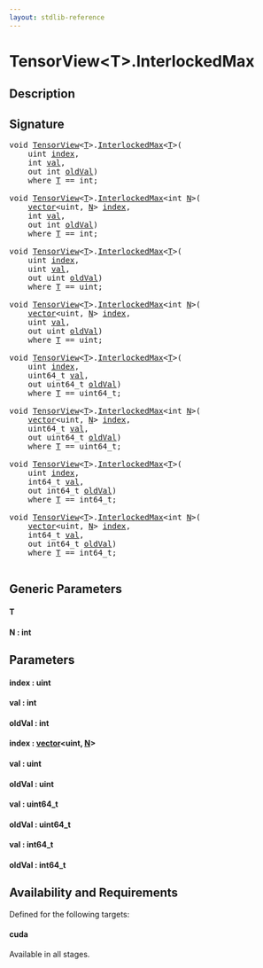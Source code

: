 ```yaml
---
layout: stdlib-reference
---
```


# TensorView\<T\>\.InterlockedMax

## Description





## Signature 

<pre>
<span class="code_keyword">void</span> <a href="index.html" class="code_type">TensorView</a>&lt;<a href="interlockedmax-0b.html#typeparam-T" class="code_type">T</a>&gt;.<a href="interlockedmax-0b.html">InterlockedMax</a>&lt;<a href="interlockedmax-0b.html#typeparam-T" class="code_type">T</a>&gt;(
    <span class="code_keyword">uint</span> <a href="interlockedmax-0b.html#decl-index" class="code_param">index</a>,
    <span class="code_keyword">int</span> <a href="interlockedmax-0b.html#decl-val" class="code_param">val</a>,
    <span class="code_keyword">out</span> <span class="code_keyword">int</span> <a href="interlockedmax-0b.html#decl-oldVal" class="code_param">oldVal</a>)
    <span class='code_keyword'>where</span> <a href="interlockedmax-0b.html#typeparam-T" class="code_type">T</a> == <span class="code_keyword">int</span>;

<span class="code_keyword">void</span> <a href="index.html" class="code_type">TensorView</a>&lt;<a href="interlockedmax-0b.html#typeparam-T" class="code_type">T</a>&gt;.<a href="interlockedmax-0b.html">InterlockedMax</a>&lt;<span class="code_keyword">int</span> <a href="interlockedmax-0b.html#decl-N" class="code_var">N</a>&gt;(
    <a href="../vector/index.html" class="code_type">vector</a>&lt;<span class="code_keyword">uint</span>, <a href="interlockedmax-0b.html#decl-N" class="code_var">N</a>&gt; <a href="interlockedmax-0b.html#decl-index" class="code_param">index</a>,
    <span class="code_keyword">int</span> <a href="interlockedmax-0b.html#decl-val" class="code_param">val</a>,
    <span class="code_keyword">out</span> <span class="code_keyword">int</span> <a href="interlockedmax-0b.html#decl-oldVal" class="code_param">oldVal</a>)
    <span class='code_keyword'>where</span> <a href="interlockedmax-0b.html#typeparam-T" class="code_type">T</a> == <span class="code_keyword">int</span>;

<span class="code_keyword">void</span> <a href="index.html" class="code_type">TensorView</a>&lt;<a href="interlockedmax-0b.html#typeparam-T" class="code_type">T</a>&gt;.<a href="interlockedmax-0b.html">InterlockedMax</a>&lt;<a href="interlockedmax-0b.html#typeparam-T" class="code_type">T</a>&gt;(
    <span class="code_keyword">uint</span> <a href="interlockedmax-0b.html#decl-index" class="code_param">index</a>,
    <span class="code_keyword">uint</span> <a href="interlockedmax-0b.html#decl-val" class="code_param">val</a>,
    <span class="code_keyword">out</span> <span class="code_keyword">uint</span> <a href="interlockedmax-0b.html#decl-oldVal" class="code_param">oldVal</a>)
    <span class='code_keyword'>where</span> <a href="interlockedmax-0b.html#typeparam-T" class="code_type">T</a> == <span class="code_keyword">uint</span>;

<span class="code_keyword">void</span> <a href="index.html" class="code_type">TensorView</a>&lt;<a href="interlockedmax-0b.html#typeparam-T" class="code_type">T</a>&gt;.<a href="interlockedmax-0b.html">InterlockedMax</a>&lt;<span class="code_keyword">int</span> <a href="interlockedmax-0b.html#decl-N" class="code_var">N</a>&gt;(
    <a href="../vector/index.html" class="code_type">vector</a>&lt;<span class="code_keyword">uint</span>, <a href="interlockedmax-0b.html#decl-N" class="code_var">N</a>&gt; <a href="interlockedmax-0b.html#decl-index" class="code_param">index</a>,
    <span class="code_keyword">uint</span> <a href="interlockedmax-0b.html#decl-val" class="code_param">val</a>,
    <span class="code_keyword">out</span> <span class="code_keyword">uint</span> <a href="interlockedmax-0b.html#decl-oldVal" class="code_param">oldVal</a>)
    <span class='code_keyword'>where</span> <a href="interlockedmax-0b.html#typeparam-T" class="code_type">T</a> == <span class="code_keyword">uint</span>;

<span class="code_keyword">void</span> <a href="index.html" class="code_type">TensorView</a>&lt;<a href="interlockedmax-0b.html#typeparam-T" class="code_type">T</a>&gt;.<a href="interlockedmax-0b.html">InterlockedMax</a>&lt;<a href="interlockedmax-0b.html#typeparam-T" class="code_type">T</a>&gt;(
    <span class="code_keyword">uint</span> <a href="interlockedmax-0b.html#decl-index" class="code_param">index</a>,
    uint64_t <a href="interlockedmax-0b.html#decl-val" class="code_param">val</a>,
    <span class="code_keyword">out</span> uint64_t <a href="interlockedmax-0b.html#decl-oldVal" class="code_param">oldVal</a>)
    <span class='code_keyword'>where</span> <a href="interlockedmax-0b.html#typeparam-T" class="code_type">T</a> == uint64_t;

<span class="code_keyword">void</span> <a href="index.html" class="code_type">TensorView</a>&lt;<a href="interlockedmax-0b.html#typeparam-T" class="code_type">T</a>&gt;.<a href="interlockedmax-0b.html">InterlockedMax</a>&lt;<span class="code_keyword">int</span> <a href="interlockedmax-0b.html#decl-N" class="code_var">N</a>&gt;(
    <a href="../vector/index.html" class="code_type">vector</a>&lt;<span class="code_keyword">uint</span>, <a href="interlockedmax-0b.html#decl-N" class="code_var">N</a>&gt; <a href="interlockedmax-0b.html#decl-index" class="code_param">index</a>,
    uint64_t <a href="interlockedmax-0b.html#decl-val" class="code_param">val</a>,
    <span class="code_keyword">out</span> uint64_t <a href="interlockedmax-0b.html#decl-oldVal" class="code_param">oldVal</a>)
    <span class='code_keyword'>where</span> <a href="interlockedmax-0b.html#typeparam-T" class="code_type">T</a> == uint64_t;

<span class="code_keyword">void</span> <a href="index.html" class="code_type">TensorView</a>&lt;<a href="interlockedmax-0b.html#typeparam-T" class="code_type">T</a>&gt;.<a href="interlockedmax-0b.html">InterlockedMax</a>&lt;<a href="interlockedmax-0b.html#typeparam-T" class="code_type">T</a>&gt;(
    <span class="code_keyword">uint</span> <a href="interlockedmax-0b.html#decl-index" class="code_param">index</a>,
    int64_t <a href="interlockedmax-0b.html#decl-val" class="code_param">val</a>,
    <span class="code_keyword">out</span> int64_t <a href="interlockedmax-0b.html#decl-oldVal" class="code_param">oldVal</a>)
    <span class='code_keyword'>where</span> <a href="interlockedmax-0b.html#typeparam-T" class="code_type">T</a> == int64_t;

<span class="code_keyword">void</span> <a href="index.html" class="code_type">TensorView</a>&lt;<a href="interlockedmax-0b.html#typeparam-T" class="code_type">T</a>&gt;.<a href="interlockedmax-0b.html">InterlockedMax</a>&lt;<span class="code_keyword">int</span> <a href="interlockedmax-0b.html#decl-N" class="code_var">N</a>&gt;(
    <a href="../vector/index.html" class="code_type">vector</a>&lt;<span class="code_keyword">uint</span>, <a href="interlockedmax-0b.html#decl-N" class="code_var">N</a>&gt; <a href="interlockedmax-0b.html#decl-index" class="code_param">index</a>,
    int64_t <a href="interlockedmax-0b.html#decl-val" class="code_param">val</a>,
    <span class="code_keyword">out</span> int64_t <a href="interlockedmax-0b.html#decl-oldVal" class="code_param">oldVal</a>)
    <span class='code_keyword'>where</span> <a href="interlockedmax-0b.html#typeparam-T" class="code_type">T</a> == int64_t;

</pre>

## Generic Parameters

####  <a id="typeparam-T"></a>T
####  <a id="decl-N"></a>N  : int

## Parameters

####  <a id="decl-index"></a>index  : uint
####  <a id="decl-val"></a>val  : int
####  <a id="decl-oldVal"></a>oldVal  : int
####  <a id="decl-index"></a>index  : [vector](../vector/index.html)\<uint, [N](../vector/index.html#decl-N)\>
####  <a id="decl-val"></a>val  : uint
####  <a id="decl-oldVal"></a>oldVal  : uint
####  <a id="decl-val"></a>val  : uint64\_t
####  <a id="decl-oldVal"></a>oldVal  : uint64\_t
####  <a id="decl-val"></a>val  : int64\_t
####  <a id="decl-oldVal"></a>oldVal  : int64\_t

## Availability and Requirements

Defined for the following targets:

#### cuda
Available in all stages.



